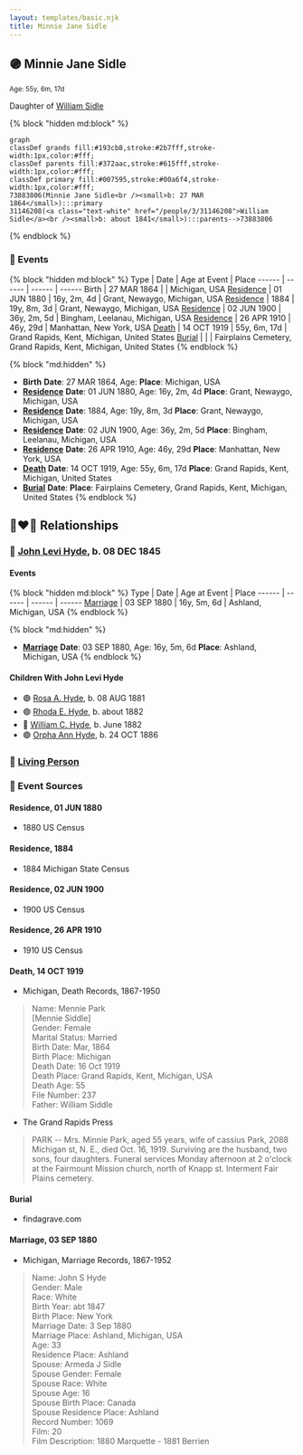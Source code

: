 ```yaml
---
layout: templates/basic.njk
title: Minnie Jane Sidle
---
```

## 🟣 Minnie Jane Sidle
<small>Age: 55y, 6m, 17d</small>

Daughter of [William Sidle](/people/3/31146208)

{% block "hidden md:block" %}
```mermaid
graph
classDef grands fill:#193cb8,stroke:#2b7fff,stroke-width:1px,color:#fff;
classDef parents fill:#372aac,stroke:#615fff,stroke-width:1px,color:#fff;
classDef primary fill:#007595,stroke:#00a6f4,stroke-width:1px,color:#fff;
73883806(Minnie Jane Sidle<br /><small>b: 27 MAR 1864</small>):::primary
31146208(<a class="text-white" href="/people/3/31146208">William Sidle</a><br /><small>b: about 1841</small>):::parents-->73883806
```
{% endblock %}

### 📆 Events

{% block "hidden md:block" %}
Type | Date | Age at Event | Place
------ | ------ | ------ | ------
Birth | 27 MAR 1864 |  | Michigan, USA
[Residence](#event-event-0) | 01 JUN 1880 | 16y, 2m, 4d | Grant, Newaygo, Michigan, USA
[Residence](#event-event-1) | 1884 | 19y, 8m, 3d | Grant, Newaygo, Michigan, USA
[Residence](#event-event-2) | 02 JUN 1900 | 36y, 2m, 5d | Bingham, Leelanau, Michigan, USA
[Residence](#event-event-3) | 26 APR 1910 | 46y, 29d | Manhattan, New York, USA
[Death](#event-event-8) | 14 OCT 1919 | 55y, 6m, 17d | Grand Rapids, Kent, Michigan, United States
[Burial](#event-event-9) |  |  | Fairplains Cemetery, Grand Rapids, Kent, Michigan, United States
{% endblock %}

{% block "md:hidden" %}
- **Birth**
**Date**: 27 MAR 1864, Age:
**Place**: Michigan, USA
- **[Residence](#event-event-0)**
**Date**: 01 JUN 1880, Age: 16y, 2m, 4d
**Place**: Grant, Newaygo, Michigan, USA
- **[Residence](#event-event-1)**
**Date**: 1884, Age: 19y, 8m, 3d
**Place**: Grant, Newaygo, Michigan, USA
- **[Residence](#event-event-2)**
**Date**: 02 JUN 1900, Age: 36y, 2m, 5d
**Place**: Bingham, Leelanau, Michigan, USA
- **[Residence](#event-event-3)**
**Date**: 26 APR 1910, Age: 46y, 29d
**Place**: Manhattan, New York, USA
- **[Death](#event-event-8)**
**Date**: 14 OCT 1919, Age: 55y, 6m, 17d
**Place**: Grand Rapids, Kent, Michigan, United States
- **[Burial](#event-event-9)**
**Date**:
**Place**: Fairplains Cemetery, Grand Rapids, Kent, Michigan, United States
{% endblock %}

## 👩‍❤️‍👨 Relationships

### 🔵 [John Levi Hyde](/people/2/23020300), b. 08 DEC 1845

#### Events

{% block "hidden md:block" %}
Type | Date | Age at Event | Place
------ | ------ | ------ | ------
[Marriage](#event-family-0-event-0) | 03 SEP 1880 | 16y, 5m, 6d | Ashland, Michigan, USA
{% endblock %}

{% block "md:hidden" %}
- **[Marriage](#event-family-0-event-0)**
**Date**: 03 SEP 1880, Age: 16y, 5m, 6d
**Place**: Ashland, Michigan, USA
{% endblock %}

#### Children With John Levi Hyde
* 🟣 [Rosa A. Hyde](/people/1/1137888), b. 08 AUG 1881
* 🟣 [Rhoda E. Hyde](/people/9/98029194), b. about 1882
* 🔵 [William C. Hyde](/people/2/28984848), b. June 1882
* 🟣 [Orpha Ann Hyde](/people/6/63932813), b. 24 OCT 1886
### 🔵 [Living Person](/people/4/42014344)

### 📰 Event Sources

#### <a id="event-event-0"></a> Residence, 01 JUN 1880
* 1880 US Census

#### <a id="event-event-1"></a> Residence, 1884
* 1884 Michigan State Census

#### <a id="event-event-2"></a> Residence, 02 JUN 1900
* 1900 US Census

#### <a id="event-event-3"></a> Residence, 26 APR 1910
* 1910 US Census

#### <a id="event-event-8"></a> Death, 14 OCT 1919
* Michigan, Death Records, 1867-1950
>   
  > Name: Mennie Park  
  > [Mennie Siddle]   
  > Gender: Female  
  > Marital Status: Married  
  > Birth Date: Mar, 1864  
  > Birth Place: Michigan  
  > Death Date: 16 Oct 1919  
  > Death Place: Grand Rapids, Kent, Michigan, USA  
  > Death Age: 55  
  > File Number: 237  
  > Father: William Siddle
* The Grand Rapids Press
>   
  > PARK -- Mrs. Minnie Park, aged 55 years, wife of cassius Park, 2088 Michigan st, N. E., died Oct. 16, 1919. Surviving are the husband, two sons, four daughters. Funeral services Monday afternoon at 2 o'clock at the Fairmount Mission church, north of Knapp st. Interment Fair Plains cemetery.

#### <a id="event-event-9"></a> Burial
* findagrave.com

#### <a id="event-family-0-event-0"></a> Marriage, 03 SEP 1880
* Michigan, Marriage Records, 1867-1952
>   
  > Name: John S Hyde  
  > Gender: Male  
  > Race: White  
  > Birth Year: abt 1847  
  > Birth Place: New York  
  > Marriage Date: 3 Sep 1880  
  > Marriage Place: Ashland, Michigan, USA  
  > Age: 33  
  > Residence Place: Ashland  
  > Spouse: Armeda J Sidle  
  > Spouse Gender: Female  
  > Spouse Race: White  
  > Spouse Age: 16  
  > Spouse Birth Place: Canada  
  > Spouse Residence Place: Ashland  
  > Record Number: 1069  
  > Film: 20  
  > Film Description: 1880 Marquette - 1881 Berrien